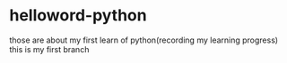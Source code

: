 # helloword-python
those are about my first learn of python(recording my learning progress)
this is my first branch
